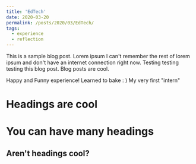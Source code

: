 ```yaml
---
title: 'EdTech'
date: 2020-03-20
permalink: /posts/2020/03/EdTech/
tags:
  - experience
  - reflection
---
```


This is a sample blog post. Lorem ipsum I can't remember the rest of lorem ipsum and don't have an internet connection right now. Testing testing testing this blog post. Blog posts are cool.

Happy and Funny experience! Learned to bake : ) My very first "intern"

Headings are cool
======

You can have many headings
======

Aren't headings cool?
------